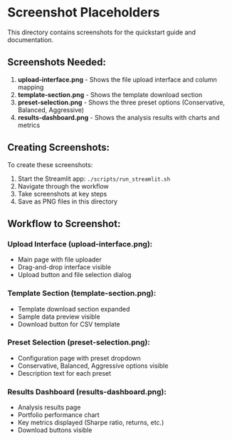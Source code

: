 # Screenshot Placeholders

This directory contains screenshots for the quickstart guide and documentation.

## Screenshots Needed:

1. **upload-interface.png** - Shows the file upload interface and column mapping
2. **template-section.png** - Shows the template download section 
3. **preset-selection.png** - Shows the three preset options (Conservative, Balanced, Aggressive)  
4. **results-dashboard.png** - Shows the analysis results with charts and metrics

## Creating Screenshots:

To create these screenshots:

1. Start the Streamlit app: `./scripts/run_streamlit.sh`
2. Navigate through the workflow
3. Take screenshots at key steps
4. Save as PNG files in this directory

## Workflow to Screenshot:

### Upload Interface (upload-interface.png):
- Main page with file uploader
- Drag-and-drop interface visible
- Upload button and file selection dialog

### Template Section (template-section.png):  
- Template download section expanded
- Sample data preview visible
- Download button for CSV template

### Preset Selection (preset-selection.png):  
- Configuration page with preset dropdown
- Conservative, Balanced, Aggressive options visible
- Description text for each preset

### Results Dashboard (results-dashboard.png):
- Analysis results page
- Portfolio performance chart
- Key metrics displayed (Sharpe ratio, returns, etc.)
- Download buttons visible